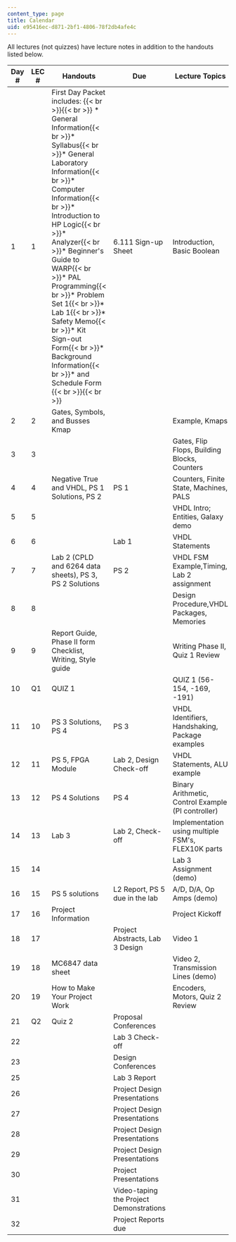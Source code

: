 ```yaml
---
content_type: page
title: Calendar
uid: e95416ec-d871-2bf1-4806-78f2db4afe4c
---
```


All lectures (not quizzes) have lecture notes in addition to the handouts listed below.

| Day # | LEC # | Handouts | Due | Lecture Topics |
| --- | --- | --- | --- | --- |
| 1 | 1 | First Day Packet includes: {{< br >}}{{< br >}} *   General Information{{< br >}}*   Syllabus{{< br >}}*   General Laboratory Information{{< br >}}*   Computer Information{{< br >}}*   Introduction to HP Logic{{< br >}}*   Analyzer{{< br >}}*   Beginner's Guide to WARP{{< br >}}*   PAL Programming{{< br >}}*   Problem Set 1{{< br >}}*   Lab 1{{< br >}}*   Safety Memo{{< br >}}*   Kit Sign-out Form{{< br >}}*   Background Information{{< br >}}*   and Schedule Form {{< br >}}{{< br >}}  | 6.111 Sign-up Sheet | Introduction, Basic Boolean |
| 2 | 2 | Gates, Symbols, and Busses Kmap |  | Example, Kmaps |
| 3 | 3 |  |  | Gates, Flip Flops, Building Blocks, Counters |
| 4 | 4 | Negative True and VHDL, PS 1 Solutions, PS 2 | PS 1 | Counters, Finite State, Machines, PALS |
| 5 | 5 |  |  | VHDL Intro; Entities, Galaxy demo |
| 6 | 6 |  | Lab 1 | VHDL Statements |
| 7 | 7 | Lab 2 (CPLD and 6264 data sheets), PS 3, PS 2 Solutions | PS 2 | VHDL FSM Example,Timing, Lab 2 assignment |
| 8 | 8 |  |  | Design Procedure,VHDL Packages, Memories |
| 9 | 9 | Report Guide, Phase II form Checklist, Writing, Style guide |  | Writing Phase II, Quiz 1 Review |
| 10 | Q1 | QUIZ 1 |  | QUIZ 1 (56-154, -169, -191) |
| 11 | 10 | PS 3 Solutions, PS 4 | PS 3 | VHDL Identifiers, Handshaking, Package examples |
| 12 | 11 | PS 5, FPGA Module | Lab 2, Design Check-off | VHDL Statements, ALU example |
| 13 | 12 | PS 4 Solutions | PS 4 | Binary Arithmetic, Control Example (PI controller) |
| 14 | 13 | Lab 3 | Lab 2, Check-off | Implementation using multiple FSM's, FLEX10K parts |
| 15 | 14 |  |  | Lab 3 Assignment (demo) |
| 16 | 15 | PS 5 solutions | L2 Report, PS 5 due in the lab | A/D, D/A, Op Amps (demo) |
| 17 | 16 | Project Information |  | Project Kickoff |
| 18 | 17 |  | Project Abstracts, Lab 3 Design | Video 1 |
| 19 | 18 | MC6847 data sheet |  | Video 2, Transmission Lines (demo) |
| 20 | 19 | How to Make Your Project Work |  | Encoders, Motors, Quiz 2 Review |
| 21 | Q2 | Quiz 2 | Proposal Conferences |  |
| 22 |  |  | Lab 3 Check-off |  |
| 23 |  |  | Design Conferences |  |
| 25 |  |  | Lab 3 Report |  |
| 26 |  |  | Project Design Presentations |  |
| 27 |  |  | Project Design Presentations |  |
| 28 |  |  | Project Design Presentations |  |
| 29 |  |  | Project Design Presentations |  |
| 30 |  |  | Project Presentations |  |
| 31 |  |  | Video-taping the Project Demonstrations |  |
| 32 |  |  | Project Reports due |